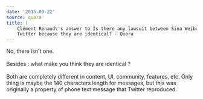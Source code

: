 ```yaml
---
date: '2015-09-22'
source: quora
title: |
    Clément Renaud\'s answer to Is there any lawsuit between Sina Weibo and
    Twitter because they are identical? - Quora
---
```


No, there isn\'t one.\
\
Besides : what make you think they are identical ?\
\
Both are completely different in content, UI, community, features, etc.
Only thing is maybe the 140 characters length for messages, but this was
originally a property of phone text message that Twitter reproduced.
